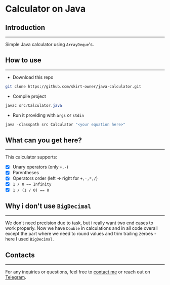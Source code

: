 # Calculator on Java

## Introduction
***
Simple Java calculator using `ArrayDeque`'s.

## How to use
***
- Download this repo
```bash
git clone https://github.com/skirt-owner/java-calculator.git
```
- Compile project
```java 
javac src/Calculator.java
```
- Run it providing with `args` or `stdin`
```java
java -classpath src Calculator "<your equation here>"
```

## What can you get here?
***
This calculator supports:
- [X] Unary operators (only `+,-`)
- [X] Parentheses
- [X] Operators order (left -> right for `+,-,*,/`)
- [X] `1 / 0 == Infinity`
- [X] `1 / (1 / 0) == 0`

## Why i don't use `BigDecimal`
***
We don't need precision due to task, but i really want two end cases to work properly.
Now we have `Double` in calculations and in all code overall 
except the part where we need to round values and trim trailing zeroes
\- here I used `BigDecimal`.

## Contacts
***
For any inquiries or questions, feel free to [contact me](mailto:skirtsfield@gmail.com) or reach out on [Telegram](https://t.me/skirtsfield).